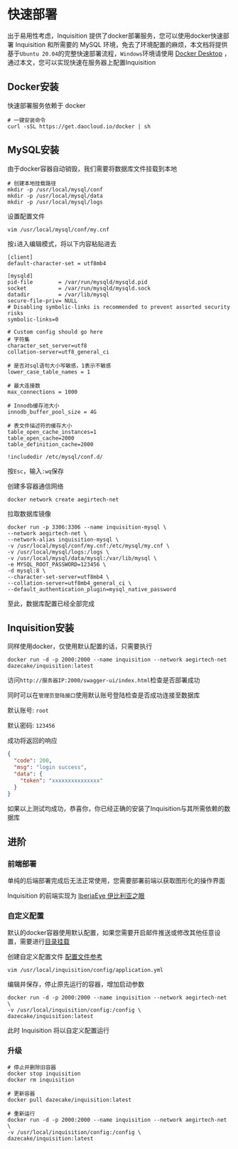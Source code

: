 # 快速部署

出于易用性考虑，Inquisition 提供了docker部署服务，您可以使用docker快速部署 Inquisition 和所需要的 MySQL 环境，免去了环境配置的麻烦，本文档将提供基于`Ubuntu 20.04`的完整快速部署流程，`Windows`环境请使用 [Docker Desktop](https://www.docker.com/get-started/) ，通过本文，您可以实现快速在服务器上配置Inquisition

## Docker安装

快速部署服务依赖于 docker

```shell
# 一键安装命令
curl -sSL https://get.daocloud.io/docker | sh
```

## MySQL安装

由于docker容器自动销毁，我们需要将数据库文件挂载到本地

```shell
# 创建本地挂载路径
mkdir -p /usr/local/mysql/conf
mkdir -p /usr/local/mysql/data
mkdir -p /usr/local/mysql/logs
```

设置配置文件

```shell
vim /usr/local/mysql/conf/my.cnf
```

按`i`进入编辑模式，将以下内容粘贴进去

```
[client]
default-character-set = utf8mb4

[mysqld]
pid-file        = /var/run/mysqld/mysqld.pid
socket          = /var/run/mysqld/mysqld.sock
datadir         = /var/lib/mysql
secure-file-priv= NULL
# Disabling symbolic-links is recommended to prevent assorted security risks
symbolic-links=0

# Custom config should go here
# 字符集
character_set_server=utf8
collation-server=utf8_general_ci

# 是否对sql语句大小写敏感，1表示不敏感
lower_case_table_names = 1

# 最大连接数
max_connections = 1000

# Innodb缓存池大小
innodb_buffer_pool_size = 4G

# 表文件描述符的缓存大小
table_open_cache_instances=1
table_open_cache=2000
table_definition_cache=2000

!includedir /etc/mysql/conf.d/
```

按`Esc`，输入`:wq`保存

创建多容器通信网络

```shell
docker network create aegirtech-net
```

拉取数据库镜像

```shell
docker run -p 3306:3306 --name inquisition-mysql \
--network aegirtech-net \
--network-alias inquisition-mysql \
-v /usr/local/mysql/conf/my.cnf:/etc/mysql/my.cnf \
-v /usr/local/mysql/logs:/logs \
-v /usr/local/mysql/data/mysql:/var/lib/mysql \
-e MYSQL_ROOT_PASSWORD=123456 \
-d mysql:8 \
--character-set-server=utf8mb4 \
--collation-server=utf8mb4_general_ci \
--default_authentication_plugin=mysql_native_password
```

至此，数据库配置已经全部完成

## Inquisition安装

同样使用docker，仅使用默认配置的话，只需要执行

```shell
docker run -d -p 2000:2000 --name inquisition --network aegirtech-net dazecake/inquisition:latest
```

访问`http://服务器IP:2000/swagger-ui/index.html`检查是否部署成功

同时可以在`管理员登陆接口`使用默认账号登陆检查是否成功连接至数据库

默认账号: `root`

默认密码: `123456`

成功将返回的响应

```json
{
  "code": 200,
  "msg": "login success",
  "data": {
    "token": "xxxxxxxxxxxxxxx"
  }
}
```

如果以上测试均成功，恭喜你，你已经正确的安装了Inquisition与其所需依赖的数据库

## 进阶

### 前端部署

单纯的后端部署完成后无法正常使用，您需要部署前端以获取图形化的操作界面

Inquisition 的前端实现为 [IberiaEye 伊比利亚之眼](https://github.com/AegirTech/IberiaEye)


### 自定义配置

默认的docker容器使用默认配置，如果您需要开启邮件推送或修改其他任意设置，需要进行[目录挂载](https://docker.easydoc.net/doc/81170005/cCewZWoN/kze7f0ZR)

创建自定义配置文件 [配置文件参考](https://github.com/AegirTech/Inquisition/blob/main/src/main/resources/application.yml)

```shell
vim /usr/local/inquisition/config/application.yml
```

编辑并保存，停止原先运行的容器，增加启动参数

```shell
docker run -d -p 2000:2000 --name inquisition --network aegirtech-net \
-v /usr/local/inquisition/config:/config \
dazecake/inquisition:latest
```

此时 Inquisition 将以自定义配置运行

### 升级

```shell
# 停止并删除旧容器
docker stop inquisition
docker rm inquisition

# 更新容器
docker pull dazecake/inquisition:latest

# 重新运行
docker run -d -p 2000:2000 --name inquisition --network aegirtech-net \
-v /usr/local/inquisition/config:/config \
dazecake/inquisition:latest
```